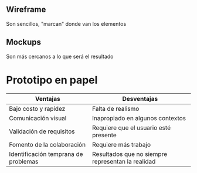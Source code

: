 ## Wireframe
Son sencillos, "marcan" donde van los elementos
## Mockups
Son más cercanos a lo que será el resultado
# Prototipo en papel

| **Ventajas**                         | **Desventajas**                                   |
| ------------------------------------ | ------------------------------------------------- |
| Bajo costo y rapidez                 | Falta de realismo                                 |
| Comunicación visual                  | Inapropiado en algunos contextos                  |
| Validación de requisitos             | Requiere que el usuario esté presente             |
| Fomento de la colaboración           | Requiere más trabajo                              |
| Identificación temprana de problemas | Resultados que no siempre representan la realidad |

